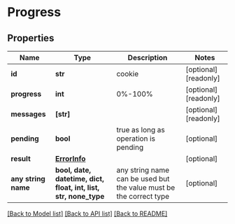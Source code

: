 # Progress


## Properties
Name | Type | Description | Notes
------------ | ------------- | ------------- | -------------
**id** | **str** | cookie | [optional] [readonly] 
**progress** | **int** | 0%-100% | [optional] [readonly] 
**messages** | **[str]** |  | [optional] [readonly] 
**pending** | **bool** | true as long as operation is pending | [optional] 
**result** | [**ErrorInfo**](ErrorInfo.md) |  | [optional] 
**any string name** | **bool, date, datetime, dict, float, int, list, str, none_type** | any string name can be used but the value must be the correct type | [optional]

[[Back to Model list]](../README.md#documentation-for-models) [[Back to API list]](../README.md#documentation-for-api-endpoints) [[Back to README]](../README.md)


